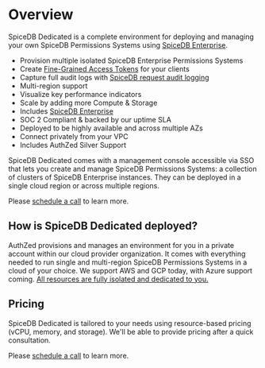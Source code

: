 # Overview

SpiceDB Dedicated is a complete environment for deploying and managing your own SpiceDB Permissions Systems using [SpiceDB Enterprise](/spicedb-enterprise/overview.md).

- Provision multiple isolated SpiceDB Enterprise Permissions Systems
- Create [Fine-Grained Access Tokens](/spicedb-dedicated/fgam.md) for your clients
- Capture full audit logs with [SpiceDB request audit logging](/spicedb-dedicated/audit-logging.md)
- Multi-region support
- Visualize key performance indicators
- Scale by adding more Compute & Storage
- Includes [SpiceDB Enterprise](/spicedb-enterprise/overview.md)
- SOC 2 Compliant & backed by our uptime SLA
- Deployed to be highly available and across multiple AZs
- Connect privately from your VPC
- Includes AuthZed Silver Support

SpiceDB Dedicated comes with a management console accessible via SSO that lets you create and manage SpiceDB Permissions Systems: a collection of clusters of SpiceDB Enterprise instances. They can be deployed in a single cloud region or across multiple regions.

Please [schedule a call](https://authzed.com/call) to learn more.

## How is SpiceDB Dedicated deployed?

AuthZed provisions and manages an environment for you in a private account within  our cloud provider organization. It comes with everything needed to run single and multi-region SpiceDB Permissions Systems in a cloud of your choice. We support AWS and GCP today, with Azure support coming. [All resources are fully isolated and dedicated to you.](/spicedb-dedicated/dedicated-isolation)

## Pricing

SpiceDB Dedicated is tailored to your needs using resource-based pricing (vCPU, memory, and storage). We'll be able to provide pricing after a quick consultation.

Please [schedule a call](https://authzed.com/call) to learn more.

